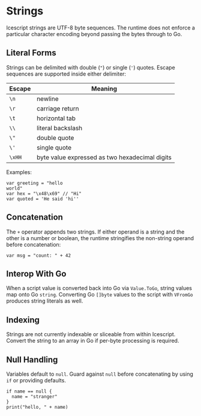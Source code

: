 # Strings

Icescript strings are UTF-8 byte sequences. The runtime does not enforce a particular character encoding beyond passing the bytes through to Go.

## Literal Forms

Strings can be delimited with double (`"`) or single (`'`) quotes. Escape sequences are supported inside either delimiter:

| Escape | Meaning |
|--------|---------|
| `\n`  | newline |
| `\r`  | carriage return |
| `\t`  | horizontal tab |
| `\\` | literal backslash |
| `\"` | double quote |
| `\'` | single quote |
| `\xHH` | byte value expressed as two hexadecimal digits |

Examples:

```icescript
var greeting = "hello
world"
var hex = "\x48\x69" // "Hi"
var quoted = 'He said 'hi''
```

## Concatenation

The `+` operator appends two strings. If either operand is a string and the other is a number or boolean, the runtime stringifies the non-string operand before concatenation:

```icescript
var msg = "count: " + 42
```

## Interop With Go

When a script value is converted back into Go via `Value.ToGo`, string values map onto Go `string`. Converting Go `[]byte` values to the script with `VFromGo` produces string literals as well.

## Indexing

Strings are not currently indexable or sliceable from within Icescript. Convert the string to an array in Go if per-byte processing is required.

## Null Handling

Variables default to `null`. Guard against `null` before concatenating by using `if` or providing defaults.

```icescript
if name == null {
  name = "stranger"
}
print("hello, " + name)
```
